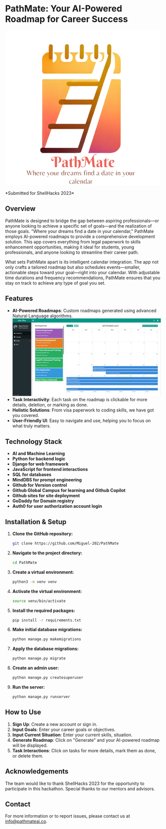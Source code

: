 # PathMate: Your AI-Powered Roadmap for Career Success
<p align="center">
  <img src="logo.png" alt="PathMate Logo">
</p>
*Submitted for ShellHacks 2023*

## Overview
PathMate is designed to bridge the gap between aspiring professionals—or anyone looking to achieve a specific set of goals—and the realization of those goals. "Where your dreams find a date in your calendar," PathMate employs AI-powered roadmaps to provide a comprehensive development solution. This app covers everything from legal paperwork to skills enhancement opportunities, making it ideal for students, young professionals, and anyone looking to streamline their career path.

What sets PathMate apart is its intelligent calendar integration. The app not only crafts a tailored roadmap but also schedules events—smaller, actionable steps toward your goal—right into your calendar. With adjustable time durations and frequency recommendations, PathMate ensures that you stay on track to achieve any type of goal you set.

## Features
- **AI-Powered Roadmaps**: Custom roadmaps generated using advanced Natural Language algorithms.
![AI-Powered Roadmaps](screenshot1.png)
- **Task Interactivity**: Each task on the roadmap is clickable for more details, deletion, or marking as done.
- **Holistic Solutions**: From visa paperwork to coding skills, we have got you covered.
- **User-Friendly UI**: Easy to navigate and use, helping you to focus on what truly matters.

## Technology Stack
- **AI and Machine Learning**
- **Python for backend logic**
- **Django for web framework**
- **JavaScript for frontend interactions**
- **SQL for databases**
- **MindDBS for prompt engineering**
- **Github for Version control**
- **Github Global Campus for learning and Github Copilot**
- **Github sites for site deployment**
- **GoDaddy for Domain registry**
- **Auth0 for user authorization account login**

## Installation & Setup

1. **Clone the GitHub repository:**
    ```bash
    git clone https://github.com/Miguel-202/PathMate
    ```

2. **Navigate to the project directory:**
    ```bash
    cd PathMate
    ```

3. **Create a virtual environment:**
    ```bash
    python3 -m venv venv
    ```

4. **Activate the virtual environment:**
    ```bash
    source venv/bin/activate
    ```

5. **Install the required packages:**
    ```bash
    pip install -r requirements.txt
    ```

6. **Make initial database migrations:**
    ```bash
    python manage.py makemigrations
    ```

7. **Apply the database migrations:**
    ```bash
    python manage.py migrate
    ```

8. **Create an admin user:**
    ```bash
    python manage.py createsuperuser
    ```

9. **Run the server:**
    ```bash
    python manage.py runserver
    ```




## How to Use
1. **Sign Up**: Create a new account or sign in.
2. **Input Goals**: Enter your career goals or objectives.
3. **Input Current Situation**: Enter your current skills, situation.
4. **Generate Roadmap**: Click on "Generate" and your AI-powered roadmap will be displayed.
5. **Task Interactions**: Click on tasks for more details, mark them as done, or delete them.

## Acknowledgements
The team would like to thank ShellHacks 2023 for the opportunity to participate in this hackathon. Special thanks to our mentors and advisors.

## Contact
For more information or to report issues, please contact us at [info@pathmateai.co](mailto:info@pathmateai.co).
